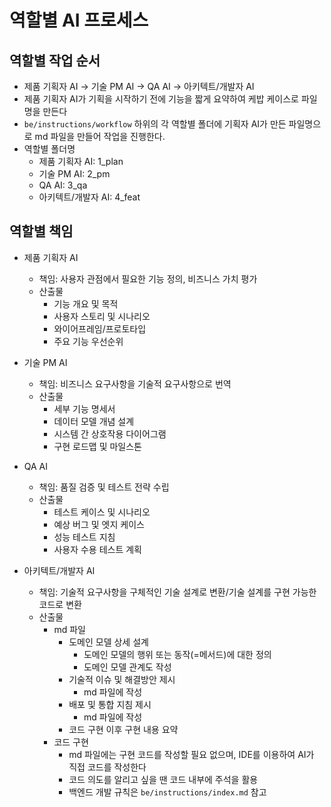 # 역할별 AI 프로세스

## 역할별 작업 순서
- 제품 기획자 AI → 기술 PM AI → QA AI -> 아키텍트/개발자 AI 
- 제품 기획자 AI가 기획을 시작하기 전에 기능을 짧게 요약하여 케밥 케이스로 파일명을 만든다
- `be/instructions/workflow` 하위의 각 역할별 폴더에 기획자 AI가 만든 파일명으로 md 파일을 만들어 작업을 진행한다.
- 역할별 폴더명
  - 제품 기획자 AI: 1_plan
  - 기술 PM AI: 2_pm
  - QA AI: 3_qa
  - 아키텍트/개발자 AI: 4_feat

## 역할별 책임
- 제품 기획자 AI
  - 책임: 사용자 관점에서 필요한 기능 정의, 비즈니스 가치 평가
  - 산출물
    - 기능 개요 및 목적
    - 사용자 스토리 및 시나리오
    - 와이어프레임/프로토타입
    - 주요 기능 우선순위

- 기술 PM AI
  - 책임: 비즈니스 요구사항을 기술적 요구사항으로 번역
  - 산출물
    - 세부 기능 명세서
    - 데이터 모델 개념 설계
    - 시스템 간 상호작용 다이어그램
    - 구현 로드맵 및 마일스톤

- QA AI
  - 책임: 품질 검증 및 테스트 전략 수립
  - 산출물
    - 테스트 케이스 및 시나리오
    - 예상 버그 및 엣지 케이스
    - 성능 테스트 지침
    - 사용자 수용 테스트 계획

- 아키텍트/개발자 AI
  - 책임: 기술적 요구사항을 구체적인 기술 설계로 변환/기술 설계를 구현 가능한 코드로 변환
  - 산출물
    - md 파일
      - 도메인 모델 상세 설계
        - 도메인 모델의 행위 또는 동작(=메서드)에 대한 정의
        - 도메인 모델 관계도 작성
      - 기술적 이슈 및 해결방안 제시
        - md 파일에 작성
      - 배포 및 통합 지침 제시
        - md 파일에 작성
      - 코드 구현 이후 구현 내용 요약
    - 코드 구현
      - md 파일에는 구현 코드를 작성할 필요 없으며, IDE를 이용하여 AI가 직접 코드를 작성한다
      - 코드 의도를 알리고 싶을 땐 코드 내부에 주석을 활용
      - 백엔드 개발 규칙은 `be/instructions/index.md` 참고

